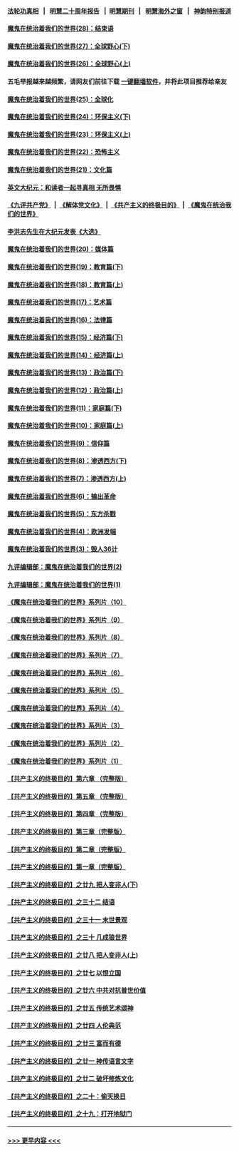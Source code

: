 #### [法轮功真相](https://github.com/gfw-breaker/truth/blob/master/README.md?t=0) &nbsp;&nbsp;|&nbsp;&nbsp; [明慧二十周年报告](https://github.com/gfw-breaker/mh-reports/blob/master/README.md?t=0) &nbsp;&nbsp;|&nbsp;&nbsp;[明慧期刊](https://github.com/gfw-breaker/mh-qikan) &nbsp;&nbsp;|&nbsp;&nbsp; [明慧海外之窗](https://github.com/gfw-breaker/mh-news/blob/master/README.md?t=0) &nbsp;&nbsp;|&nbsp;&nbsp; [神韵特别报道](https://github.com/gfw-breaker/mh-news/blob/master/shenyun.md?t=0)
#### [魔鬼在统治着我们的世界(28)：结束语](../pages/nsc422/n10936246.md?t=07161201) 
#### [魔鬼在统治着我们的世界(27)：全球野心(下)](../pages/nsc422/n10928319.md?t=07161201) 
#### [魔鬼在统治着我们的世界(26)：全球野心(上)](../pages/nsc422/n10900318.md?t=07161201) 
#### 五毛举报越来越频繁，请网友们前往下载 [一键翻墙软件](https://github.com/gfw-breaker/ssr-accounts)，并将此项目推荐给亲友
#### [魔鬼在统治着我们的世界(25)：全球化](../pages/nsc422/n10788205.md?t=07161201) 
#### [魔鬼在统治着我们的世界(24)：环保主义(下)](../pages/nsc422/n10695307.md?t=07161201) 
#### [魔鬼在统治着我们的世界(23)：环保主义(上)](../pages/nsc422/n10688613.md?t=07161201) 
#### [魔鬼在统治着我们的世界(22)：恐怖主义](../pages/nsc422/n10614727.md?t=07161201) 
#### [魔鬼在统治着我们的世界(21)：文化篇](../pages/nsc422/n10597706.md?t=07161201) 
#### [英文大纪元：和读者一起寻真相 无所畏惧](../pages/nsc422/n12542027.md?t=07161201) 
#### [《九评共产党》](https://github.com/begood0513/9ping.md/blob/master/README.md) &nbsp;|&nbsp; [《解体党文化》](../../../../jtdwh.md/blob/master/README.md)  &nbsp;|&nbsp; [《共产主义的终极目的》](../../../../gczydzjmd.md/blob/master/README.md) &nbsp;|&nbsp; [《魔鬼在统治我们的世界》](../../../../mgztzwmdsj.md/blob/master/README.md) 
#### [李洪志先生在大纪元发表《大选》](../pages/nsc422/n12534746.md?t=07161201) 
#### [魔鬼在统治着我们的世界(20)：媒体篇](../pages/nsc422/n10586579.md?t=07161201) 
#### [魔鬼在统治着我们的世界(19)：教育篇(下)](../pages/nsc422/n10564808.md?t=07161201) 
#### [魔鬼在统治着我们的世界(18)：教育篇(上)](../pages/nsc422/n10526970.md?t=07161201) 
#### [魔鬼在统治着我们的世界(17)：艺术篇](../pages/nsc422/n10499093.md?t=07161201) 
#### [魔鬼在统治着我们的世界(16)：法律篇](../pages/nsc422/n10485969.md?t=07161201) 
#### [魔鬼在统治着我们的世界(15)：经济篇(下)](../pages/nsc422/n10469975.md?t=07161201) 
#### [魔鬼在统治着我们的世界(14)：经济篇(上)](../pages/nsc422/n10457370.md?t=07161201) 
#### [魔鬼在统治着我们的世界(13)：政治篇(下)](../pages/nsc422/n10448270.md?t=07161201) 
#### [魔鬼在统治着我们的世界(12)：政治篇(上)](../pages/nsc422/n10444576.md?t=07161201) 
#### [魔鬼在统治着我们的世界(11)：家庭篇(下)](../pages/nsc422/n10440961.md?t=07161201) 
#### [魔鬼在统治着我们的世界(10)：家庭篇(上)](../pages/nsc422/n10435448.md?t=07161201) 
#### [魔鬼在统治着我们的世界(9)：信仰篇](../pages/nsc422/n10432159.md?t=07161201) 
#### [魔鬼在统治着我们的世界(8)：渗透西方(下)](../pages/nsc422/n10429603.md?t=07161201) 
#### [魔鬼在统治着我们的世界(7)：渗透西方(上)](../pages/nsc422/n10426013.md?t=07161201) 
#### [魔鬼在统治着我们的世界(6)：输出革命](../pages/nsc422/n10421536.md?t=07161201) 
#### [魔鬼在统治着我们的世界(5)：东方杀戮](../pages/nsc422/n10417707.md?t=07161201) 
#### [魔鬼在统治着我们的世界(4)：欧洲发端](../pages/nsc422/n10414890.md?t=07161201) 
#### [魔鬼在统治着我们的世界(3)：毁人36计](../pages/nsc422/n10411583.md?t=07161201) 
#### [九评编辑部：魔鬼在统治着我们的世界(2)](../pages/nsc422/n10410036.md?t=07161201) 
#### [九评编辑部：魔鬼在统治着我们的世界(1)](../pages/nsc422/n10406825.md?t=07161201) 
#### [《魔鬼在统治着我们的世界》系列片（10）](../pages/nsc422/n12292670.md?t=07161201) 
#### [《魔鬼在统治着我们的世界》系列片（9）](../pages/nsc422/n12290859.md?t=07161201) 
#### [《魔鬼在统治着我们的世界》系列片（8）](../pages/nsc422/n12287445.md?t=07161201) 
#### [《魔鬼在统治着我们的世界》系列片（7）](../pages/nsc422/n12283425.md?t=07161201) 
#### [《魔鬼在统治着我们的世界》系列片（6）](../pages/nsc422/n12282314.md?t=07161201) 
#### [《魔鬼在统治着我们的世界》系列片（5）](../pages/nsc422/n12281419.md?t=07161201) 
#### [《魔鬼在统治着我们的世界》系列片（4）](../pages/nsc422/n12274024.md?t=07161201) 
#### [《魔鬼在统治着我们的世界》系列片（3）](../pages/nsc422/n12271322.md?t=07161201) 
#### [《魔鬼在统治着我们的世界》系列片（2）](../pages/nsc422/n12269049.md?t=07161201) 
#### [《魔鬼在统治着我们的世界》系列片（1）](../pages/nsc422/n12267575.md?t=07161201) 
#### [【共产主义的终极目的】第六章 （完整版）](../pages/nsc422/n11428913.md?t=07161201) 
#### [【共产主义的终极目的】第五章 （完整版）](../pages/nsc422/n11428912.md?t=07161201) 
#### [【共产主义的终极目的】第四章 （完整版）](../pages/nsc422/n11428907.md?t=07161201) 
#### [【共产主义的终极目的】第三章（完整版）](../pages/nsc422/n11428848.md?t=07161201) 
#### [【共产主义的终极目的】第二章（完整版）](../pages/nsc422/n11428831.md?t=07161201) 
#### [【共产主义的终极目的】第一章（完整版）](../pages/nsc422/n11417651.md?t=07161201) 
#### [【共产主义的终极目的】之廿九 把人变非人(下)](../pages/nsc422/n11344140.md?t=07161201) 
#### [【共产主义的终极目的】之三十二 结语](../pages/nsc422/n11360535.md?t=07161201) 
#### [【共产主义的终极目的】之三十一 末世景观](../pages/nsc422/n11351129.md?t=07161201) 
#### [【共产主义的终极目的】之三十 几成狼世界](../pages/nsc422/n11348280.md?t=07161201) 
#### [【共产主义的终极目的】之廿八 把人变非人(上)](../pages/nsc422/n11340492.md?t=07161201) 
#### [【共产主义的终极目的】之廿七 以恨立国](../pages/nsc422/n11336944.md?t=07161201) 
#### [【共产主义的终极目的】之廿六 中共对抗普世价值](../pages/nsc422/n11324785.md?t=07161201) 
#### [【共产主义的终极目的】之廿五 传统艺术颂神](../pages/nsc422/n11296396.md?t=07161201) 
#### [【共产主义的终极目的】之廿四 人伦典范](../pages/nsc422/n11296397.md?t=07161201) 
#### [【共产主义的终极目的】之廿三 富而有德](../pages/nsc422/n11283598.md?t=07161201) 
#### [【共产主义的终极目的】之廿一 神传语言文字](../pages/nsc422/n11263265.md?t=07161201) 
#### [【共产主义的终极目的】之廿二 破坏修炼文化](../pages/nsc422/n11245728.md?t=07161201) 
#### [【共产主义的终极目的】之二十：偷天换日](../pages/nsc422/n11238846.md?t=07161201) 
#### [【共产主义的终极目的】之十九：打开地狱门](../pages/nsc422/n11206376.md?t=07161201) 

----
#### [ >>> 更早内容 <<< ](../indexes/nsc422-earlier.md)
